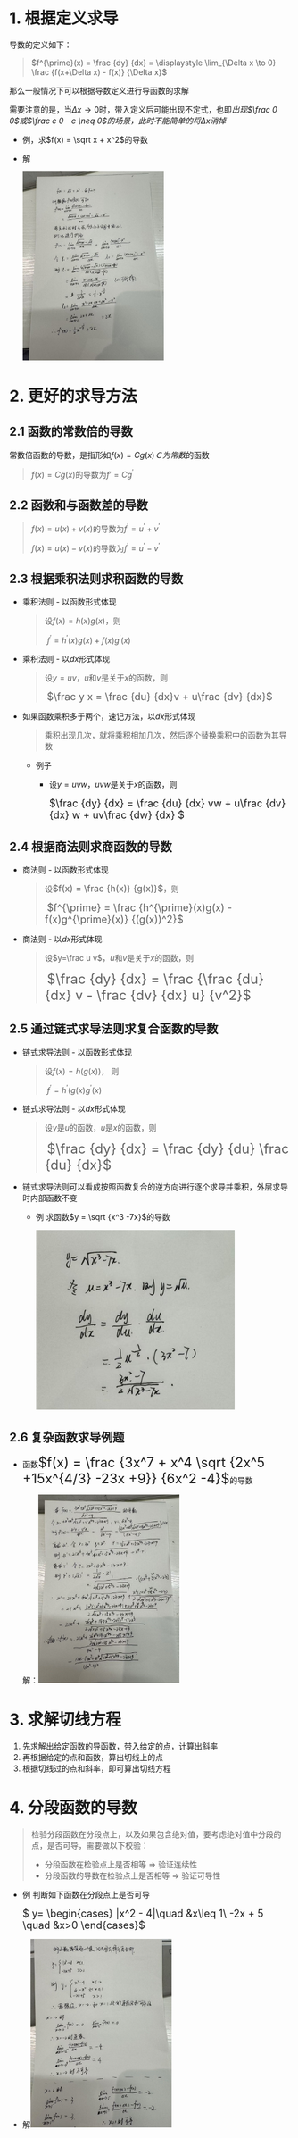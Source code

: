 # 1. 根据定义求导

导数的定义如下：

> $f^{\prime}(x) = \frac {dy} {dx} = \displaystyle \lim_{\Delta x \to 0} \frac {f(x+\Delta x) - f(x)} {\Delta x}$

那么一般情况下可以根据导数定义进行导函数的求解

需要注意的是，当$\Delta x \to 0$时，带入定义后可能出现不定式，也即*出现$\frac 0 0$或$\frac c 0　c \neq 0$的场景，此时不能简单的将$\Delta x$消掉*

- 例，求$f(x) = \sqrt x + x^2$的导数

- 解

    <img src="chap 6 求解微分问题.assets/b122706155293b46801df1537c3b4b5.jpg" alt="b122706155293b46801df1537c3b4b5" style="zoom:33%;" />

    

# 2. 更好的求导方法

## 2.1 函数的常数倍的导数

常数倍函数的导数，是指形如$f(x)=C g(x)　Ｃ为常数$的函数

> $f(x)=Cg(x)$的导数为$f{\prime} = Cg^{\prime}$

## 2.2 函数和与函数差的导数

> $f(x) = u(x) + v(x)$的导数为$f^{\prime} = u^{\prime} + v^{\prime}$
>
> $f(x) = u(x) - v(x)$的导数为$f^{\prime} = u^{\prime} - v^{\prime}$

## 2.3 根据乘积法则求积函数的导数

- 乘积法则 - 以函数形式体现

    > 设$f(x) = h(x)g(x)$，则
    >
    > ​	$f^{\prime} = h^{\prime}(x)g(x) + f(x)g^{\prime}(x)$

- 乘积法则 - 以$dx$形式体现

    > 设$y=uv$，$u$和$v$是关于$x$的函数，则
    >
    > ​	<font size=4>$\frac y x = \frac {du} {dx}v + u\frac {dv} {dx}$</font>

- 如果函数乘积多于两个，速记方法，以$dx$形式体现

    > 乘积出现几次，就将乘积相加几次，然后逐个替换乘积中的函数为其导数

    - 例子

        - 设$y = uvw$，$u$$v$$w$是关于$x$的函数，则

            <font size=4>$\frac {dy} {dx} = \frac {du} {dx} vw + u\frac {dv} {dx} w + uv\frac {dw} {dx} $</font>

## 2.4 根据商法则求商函数的导数

- 商法则 - 以函数形式体现

    > 设<font size =3>$f(x) = \frac {h(x)} {g(x)}$</font>，则
    >
    > ​	<font size =4>$f^{\prime} = \frac {h^{\prime}(x)g(x) - f(x)g^{\prime}(x)} {(g(x))^2}$</font>

- 商法则 - 以$dx$形式体现

    > 设$y=\frac u v$，$u$和$v$是关于$x$的函数，则
    >
    > ​	<font size = 5>$\frac {dy} {dx} = \frac {\frac {du} {dx} v - \frac {dv} {dx} u} {v^2}$</font>

## 2.5 通过链式求导法则求复合函数的导数

- 链式求导法则 - 以函数形式体现

    > 设$f(x) = h(g(x))$， 则
    >
    > ​	$f^{\prime} = h^{\prime}(g(x)g^{\prime}(x)$

- 链式求导法则 - 以$dx$形式体现

    > 设$y$是$u$的函数，$u$是$x$的函数，则
    >
    > ​	<font size=5>$\frac {dy} {dx} = \frac {dy} {du} \frac {du} {dx}$</font>

- 链式求导法则可以看成按照函数复合的逆方向进行逐个求导并乘积，外层求导时内部函数不变

    - 例 求函数$y = \sqrt {x^3 -7x}$的导数

        ![image-20241114141935224](<chap 6 求解微分问题.assets/image-20241114141935224.png>)

## 2.6 复杂函数求导例题

- 函数<font size =5>$f(x) = \frac {3x^7 + x^4 \sqrt {2x^5 +15x^{4/3} -23x +9}} {6x^2 -4}$</font>的导数

    解：<img src="chap 6 求解微分问题.assets/79d3a5f68a448d8398852d01377673e.jpg" alt="79d3a5f68a448d8398852d01377673e" style="zoom: 33%;" />

# 3. 求解切线方程

1. 先求解出给定函数的导函数，带入给定的点，计算出斜率
2. 再根据给定的点和函数，算出切线上的点
3. 根据切线过的点和斜率，即可算出切线方程

# 4. 分段函数的导数

> 检验分段函数在分段点上，以及如果包含绝对值，要考虑绝对值中分段的点，是否可导，需要做以下校验：
>
> - 分段函数在检验点上是否相等 $\Rightarrow$ 验证连续性
> - 分段函数的导数在检验点上是否相等 $\Rightarrow$ 验证可导性

- 例  判断如下函数在分段点上是否可导

    <font size=4>$ y= \begin{cases} |x^2 - 4|\quad &x\leq 1\\ -2x + 5 \quad &x>0 \end{cases}$</font>

- 解<img src="chap 6 求解微分问题.assets/dfcc1455246ac58451fe2fe0f21560c.jpg" alt="dfcc1455246ac58451fe2fe0f21560c" style="zoom:33%;" />

    



